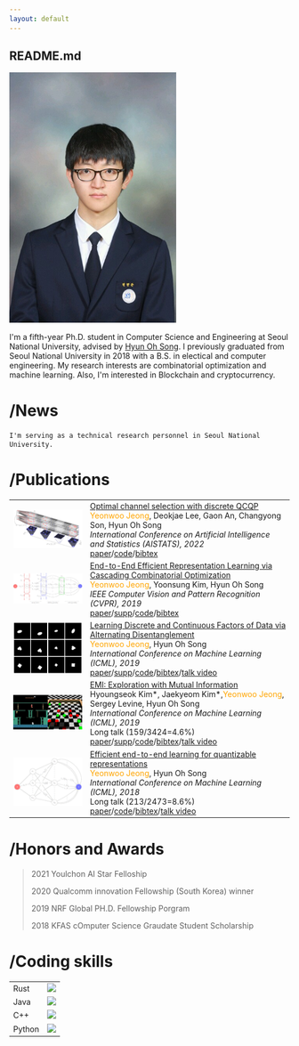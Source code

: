 ```yaml
---
layout: default
---
```


<style>
td, th{
    border: none!important;
}
</style>

## README.md

<img src="./images/face.png" width="300"> 

I'm a fifth-year Ph.D. student in Computer Science and Engineering at Seoul National University, advised by [Hyun Oh Song](https://mllab.snu.ac.kr/hyunoh). I previously graduated from Seoul National University in 2018 with a B.S. in electical and computer engineering. My research interests are combinatorial optimization and machine learning.  Also, I'm interested in Blockchain and cryptocurrency.

# /News
```
I'm serving as a technical research personnel in Seoul National University.
```

# /Publications

|   |   |
|---|---|
| <img src="./images/aistat22.png" width="300">|<a href="https://virtual.aistats.org/virtual/2022/poster/3483">Optimal channel selection with discrete QCQP</a><br><span style="color: orange;">Yeonwoo Jeong</span>, Deokjae Lee, Gaon An, Changyong Son, Hyun Oh Song<br>_International Conference on Artificial Intelligence and Statistics (AISTATS), 2022_<br><a href="https://proceedings.mlr.press/v151/jeong22a/jeong22a.pdf">paper</a>/<a href="https://github.com/snu-mllab/Optimal-channel-selection-with-discrete-QCQP">code</a>/[bibtex](bibs/aistats22.txt)|
| <img src="./images/CVPR19_inv_crop_t.png" width="300">|<a href="http://openaccess.thecvf.com/content_CVPR_2019/html/Jeong_End-To-End_Efficient_Representation_Learning_via_Cascading_Combinatorial_Optimization_CVPR_2019_paper.html">End-to-End Efficient Representation Learning via Cascading Combinatorial Optimization</a><br><span style="color: orange;">Yeonwoo Jeong</span>, Yoonsung Kim, Hyun Oh Song<br>_IEEE Computer Vision and Pattern Recognition (CVPR), 2019_<br><a href="http://openaccess.thecvf.com/content_CVPR_2019/papers/Jeong_End-To-End_Efficient_Representation_Learning_via_Cascading_Combinatorial_Optimization_CVPR_2019_paper.pdf">paper</a>/<a href="http://openaccess.thecvf.com/content_CVPR_2019/supplemental/Jeong_End-To-End_Efficient_Representation_CVPR_2019_supplemental.pdf">supp</a>/<a href="https://github.com/maestrojeong/Deep-Hash-Table-CVPR19">code</a>/[bibtex](bibs/cvpr19.txt)|
| <img src="./images/cascade_short.gif" width="300">|<a href="http://proceedings.mlr.press/v97/jeong19d.html">Learning Discrete and Continuous Factors of Data via Alternating Disentanglement</a><br><span style="color: orange;">Yeonwoo Jeong</span>, Hyun Oh Song<br>_International Conference on Machine Learning (ICML), 2019_<br><a href="http://proceedings.mlr.press/v97/jeong19d/jeong19d.pdf">paper</a>/<a href="http://proceedings.mlr.press/v97/jeong19d/jeong19d-supp.pdf">supp</a>/<a href="https://github.com/snu-mllab/DisentanglementICML19">code</a>/[bibtex](bibs/icml19.txt)/<a href="https://www.facebook.com/icml.imls/videos/live-from-icml-2019-in-long-beach-this-session-on-deep-generative-models-include/1269891676506524?t=2560">talk video</a>|
| <img src="./images/emi_integrate_fast.gif" width="300">|<a href="http://proceedings.mlr.press/v97/kim19a.html">EMI: Exploration with Mutual Information</a><br>Hyoungseok Kim*, Jaekyeom Kim*,<span style="color:orange;">Yeonwoo Jeong</span>, Sergey Levine, Hyun Oh Song<br>_International Conference on Machine Learning (ICML), 2019_<br> Long talk (159/3424=4.6%)<br><a href="http://proceedings.mlr.press/v97/kim19a/kim19a.pdf">paper</a>/<a href="http://proceedings.mlr.press/v97/kim19a/kim19a-supp.pdf">supp</a>/<a href="https://github.com/snu-mllab/EMI">code</a>/[bibtex](bibs/kim-icml19.txt)/<a href="https://www.videoken.com/embed/v-W4JSWUX28?tocitem=61">talk video</a>|
| <img src="./images/ICML18_inv_t.png" width="300">|<a href="http://proceedings.mlr.press/v80/jeong18a.html">Efficient end-to-end learning for quantizable representations</a><br><span style="color:orange;">Yeonwoo Jeong</span>, Hyun Oh Song<br>_International Conference on Machine Learning (ICML), 2018_<br>Long talk (213/2473=8.6%)<br><a href="http://proceedings.mlr.press/v80/jeong18a/jeong18a.pdf">paper</a>/<a href="https://github.com/maestrojeong/Deep-Hash-Table-ICML18">code</a>/[bibtex](bibs/icml18.txt)/<a href="https://vimeo.com/287767952">talk video</a>|

# /Honors and Awards

> 2021 Youlchon AI Star Felloship
>
> 2020 Qualcomm innovation Fellowship (South Korea) winner
>
> 2019 NRF Global PH.D. Fellowship Porgram 
>
> 2018 KFAS cOmputer Science Graudate Student Scholarship

# /Coding skills

|   |   |
|---|---|
|Rust| ![](https://geps.dev/progress/30)|
|Java| ![](https://geps.dev/progress/50)|
|C++ | ![](https://geps.dev/progress/70)|
|Python | ![](https://geps.dev/progress/100)|

